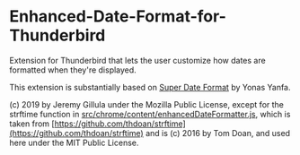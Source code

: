 # Enhanced-Date-Format-for-Thunderbird
Extension for Thunderbird that lets the user customize how dates are formatted when they're displayed.

This extension is substantially based on [Super Date Format](https://addons.thunderbird.net/en-US/thunderbird/addon/super-date-format/) by Yonas Yanfa.

(c) 2019 by Jeremy Gillula under the Mozilla Public License, except for the strftime function in [src/chrome/content/enhancedDateFormatter.js](src/chrome/content/enhancedDateFormatter.js), which is taken from [https://github.com/thdoan/strftime](https://github.com/thdoan/strftime) and is (c) 2016 by Tom Doan, and used here under the MIT Public License.
